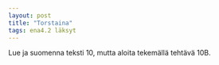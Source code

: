 ```yaml
---
layout: post
title: "Torstaina"
tags: ena4.2 läksyt
---
```


Lue ja suomenna teksti 10, mutta aloita tekemällä tehtävä 10B.
